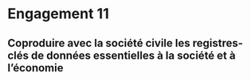 # Engagement 11

## Coproduire avec la société civile les registres-clés de données essentielles à la société et à l’économie